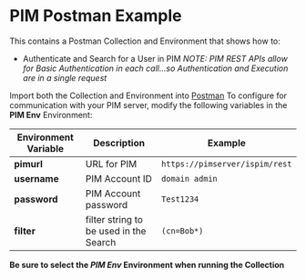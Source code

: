 # PIM Postman Example
This contains a Postman Collection and Environment that shows how to:
* Authenticate and Search for a User in PIM
_NOTE: PIM REST APIs allow for Basic Authentication in each call...so Authentication and Execution are in a single request_

Import both the Collection and Environment into [Postman](https://www.getpostman.com/)
To configure for communication with your PIM server, modify the following variables in the **PIM Env** Environment:

Environment Variable | Description | Example
---------------------|-------------|-----------
**pimurl** | URL for PIM | `https://pimserver/ispim/rest`
**username** | PIM Account ID | `domain admin`
**password** | PIM Account password | `Test1234`
**filter** | filter string to be used in the Search | `(cn=Bob*)`

**Be sure to select the _PIM Env_ Environment when running the Collection**
